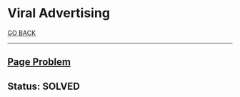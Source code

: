 # Viral Advertising

[GO BACK](../README.md)

___

## [Page Problem](https://www.hackerrank.com/challenges/strange-advertising/problem)

## Status: SOLVED

